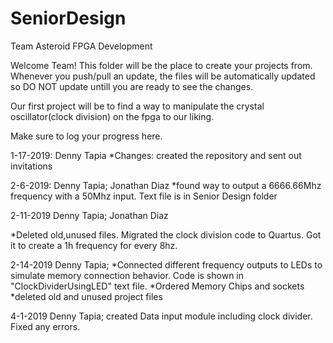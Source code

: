 # SeniorDesign
Team Asteroid FPGA Development

Welcome Team! This folder will be the place to create your projects from. Whenever you push/pull an update, the files will be automatically updated so DO NOT
update untill you are ready to see the changes.

Our first project will be to find a way to manipulate the crystal oscillator(clock division) on the fpga to our liking. 

Make sure to log your progress here.

1-17-2019: Denny Tapia
*Changes: created the repository and sent out invitations


2-6-2019: Denny Tapia; Jonathan Diaz
*found way to output a 6666.66Mhz frequency with a 50Mhz input. Text file is in Senior Design folder

2-11-2019 Denny Tapia; Jonathan Diaz

*Deleted old,unused files. Migrated the clock division code to Quartus. Got it to create a 1h frequency for every 8hz. 

2-14-2019 Denny Tapia;
*Connected different frequency outputs to LEDs to simulate memory connection behavior. Code is shown in "ClockDividerUsingLED" text file. 
*Ordered Memory Chips and sockets
*deleted old and unused project files

4-1-2019 Denny Tapia;
created Data input module including clock divider. Fixed any errors. 
